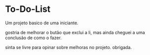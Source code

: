 # To-Do-List

Um projeto basico de uma iniciante.

gostria de melhorar o butão que exclui a li, mas ainda cheguei a uma conclusão de como o fazer. 

sinta se livre para opinar sobre melhoras no projeto. obrigada.
